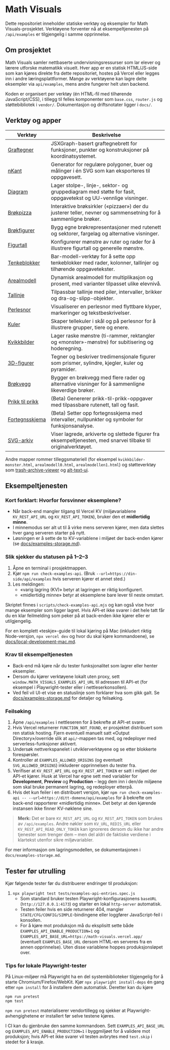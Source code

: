 # Math Visuals

Dette repositoriet inneholder statiske verktøy og eksempler for Math Visuals-prosjektet. Verktøyene forventer nå at eksempeltjenesten på `/api/examples` er tilgjengelig i samme opprinnelse.

## Om prosjektet

Math Visuals samler nettbaserte undervisningsressurser som lar elever og lærere utforske matematikk visuelt. Hver app er en statisk HTML/JS-side som kan kjøres direkte fra dette repositoriet, hostes på Vercel eller legges inn i andre læringsplattformer. Mange av verktøyene kan lagre delte eksempler via `api/examples`, mens andre fungerer helt uten backend.

Koden er organisert per verktøy (én HTML-fil med tilhørende JavaScript/CSS), i tillegg til felles komponenter som `base.css`, `router.js` og støttebibliotek i `vendor/`. Dokumentasjon og driftsnotater ligger i `docs/`.

## Verktøy og apper

| Verktøy | Beskrivelse |
| --- | --- |
| [Graftegner](graftegner.html) | JSXGraph-basert graftegnebrett for funksjoner, punkter og konstruksjoner på koordinatsystemet. |
| [nKant](nkant.html) | Generator for regulære polygoner, buer og målinger i én SVG som kan eksporteres til oppgavesett. |
| [Diagram](diagram/index.html) | Lager stolpe-, linje-, sektor- og gruppediagram med støtte for fasit, oppgavetekst og UU-vennlige visninger. |
| [Brøkpizza](brøkpizza.html) | Interaktive brøksirkler («pizzaer») der du justerer teller, nevner og sammensetning for å sammenligne brøker. |
| [Brøkfigurer](brøkfigurer.html) | Bygg egne brøkrepresentasjoner med rutenett og sektorer, fargelag og alternative visninger. |
| [Figurtall](figurtall.html) | Konfigurerer mønstre av ruter og rader for å illustrere figurtall og generelle mønstre. |
| [Tenkeblokker](tenkeblokker.html) | Bar-modell-verktøy for å sette opp tenkeblokker med rader, kolonner, tallinjer og tilhørende oppgavetekster. |
| [Arealmodell](arealmodell.html) | Dynamisk arealmodell for multiplikasjon og prosent, med varianter tilpasset ulike elevnivå. |
| [Tallinje](tallinje.html) | Tilpassbar tallinje med piler, intervaller, brikker og dra-og-slipp-objekter. |
| [Perlesnor](perlesnor.html) | Visualiserer en perlesnor med flyttbare klyper, markeringer og tekstbeskrivelser. |
| [Kuler](kuler.html) | Skaper tellekuler i skål og på perlesnor for å illustrere grupper, tiere og enere. |
| [Kvikkbilder](kvikkbilder.html) | Lager raske mønstre (ti-rammer, rektangler og «monster»-mønstre) for subitisering og hoderegning. |
| [3D-figurer](trefigurer.html) | Tegner og beskriver tredimensjonale figurer som prismer, sylindre, kjegler, kuler og pyramider. |
| [Brøkvegg](brøkvegg.html) | Bygger en brøkvegg med flere rader og alternative visninger for å sammenligne likeverdige brøker. |
| [Prikk til prikk](prikktilprikk.html) | (Beta) Genererer prikk-til-prikk-oppgaver med tilpassbare rutenett, tall og fasit. |
| [Fortegnsskjema](fortegnsskjema.html) | (Beta) Setter opp fortegnsskjema med intervaller, nullpunkter og symboler for funksjonsanalyse. |
| [SVG-arkiv](svg-arkiv.html) | Viser lagrede, arkiverte og slettede figurer fra eksempeltjenesten, med snarvei tilbake til originalverktøyet. |

Andre mapper rommer tilleggsmateriell (for eksempel `kvikkbilder-monster.html`, `arealmodell0.html`, `arealmodellen1.html`) og støtteverktøy som [trash-archive-viewer](trash-archive-viewer.js) og [alt-text-ui](alt-text-ui.js).

## Eksempeltjenesten

### Kort forklart: Hvorfor forsvinner eksemplene?

* Når back-end mangler tilgang til Vercel KV (miljøvariablene `KV_REST_API_URL` og `KV_REST_API_TOKEN`), bruker den et **midlertidig minne**.
* I minnemodus ser alt ut til å virke mens serveren kjører, men data slettes hver gang serveren starter på nytt.
* Løsningen er å sette de to KV-variablene i miljøet der back-enden kjører (se [docs/examples-storage.md](docs/examples-storage.md)).

### Slik sjekker du statusen på 1–2–3

1. Åpne en terminal i prosjektmappen.
2. Kjør `npm run check-examples-api`. (Bruk `--url=https://din-side/api/examples` hvis serveren kjører et annet sted.)
3. Les meldingen:
   * «varig lagring (KV)» betyr at lagringen er riktig konfigurert.
   * «midlertidig minne» betyr at eksemplene bare lever til neste omstart.

Skriptet finnes i `scripts/check-examples-api.mjs` og kan også vise hvor mange eksempler som ligger lagret. Hvis API-et ikke svarer i det hele tatt får du en klar feilmelding som peker på at back-enden ikke kjører eller er utilgjengelig.

For en komplett «teskje»-guide til lokal kjøring på Mac (inkludert riktig Node-versjon, `npx vercel dev` og hvor du skal kjøre kommandoene), se [docs/local-development-mac.md](docs/local-development-mac.md).

### Krav til eksempeltjenesten

* Back-end må kjøre når du tester funksjonalitet som lagrer eller henter eksempler.
* Dersom du kjører verktøyene lokalt uten proxy, sett `window.MATH_VISUALS_EXAMPLES_API_URL` til adressen til API-et (for eksempel i Playwright-tester eller i nettleserkonsollen).
* Ved feil vil UI-et vise en statuslinje som forklarer hva som gikk galt. Se [docs/examples-storage.md](docs/examples-storage.md) for detaljer og feilsøking.

### Feilsøking

1. Åpne `/api/examples` i nettleseren for å bekrefte at API-et svarer.
2. Hvis Vercel returnerer `FUNCTION_NOT_FOUND`, er prosjektet distribuert som ren statisk hosting. Fjern eventuell manuelt satt «Output Directory»/override slik at `api/`-mappen tas med, og redeployer med serverless-funksjoner aktivert.
3. Undersøk nettverkspanelet i utviklerverktøyene og se etter blokkerte forespørsler.
4. Kontroller at `EXAMPLES_ALLOWED_ORIGINS` (og eventuelt `SVG_ALLOWED_ORIGINS`) inkluderer opprinnelsen du tester fra.
5. Verifiser at `KV_REST_API_URL` og `KV_REST_API_TOKEN` er satt i miljøet der API-et kjører. Husk at Vercel har egne sett med variabler for **Development**, **Preview** og **Production** – legg dem inn i den/de miljøene som skal bruke permanent lagring, og redeployer etterpå.
6. Hvis det kun feiler i en distribuert versjon, kjør `npm run check-examples-api -- --url=https://ditt-domene/api/examples` for å bekrefte om back-end rapporterer «midlertidig minne». Det betyr at den kjørende instansen ikke finner KV-nøklene sine.

> **Merk:** Det er bare `KV_REST_API_URL` og `KV_REST_API_TOKEN` som brukes av `/api/examples`. Andre nøkler som `KV_URL`, `REDIS_URL` eller `KV_REST_API_READ_ONLY_TOKEN` kan ignoreres dersom du ikke har andre tjenester som trenger dem – men del aldri de faktiske verdiene i klartekst utenfor sikre miljøvariabler.

For mer informasjon om lagringsmodellen, se dokumentasjonen i `docs/examples-storage.md`.

## Tester før utrulling

Kjør følgende tester før du distribuerer endringer til produksjon:

1. `npx playwright test tests/examples-api-entries.spec.js`
   * Som standard bruker testen Playwright-konfigurasjonens `baseURL` (`http://127.0.0.1:4173`) og starter en lokal `http-server` automatisk.
   * Testen feiler hvis en side returnerer 404, mangler `STATE/CFG/CONFIG/SIMPLE`-bindingene eller loggfører JavaScript-feil i konsollen.
   * For å kjøre mot produksjon må du eksplisitt sette både `EXAMPLES_API_ENABLE_PRODUCTION=1` og `EXAMPLES_API_BASE_URL=https://math-visuals.vercel.app/` (eventuelt `EXAMPLES_BASE_URL` dersom HTML-en serveres fra en annen opprinnelse). Uten disse variablene hoppes produksjonsløpet over.

### Tips for lokale Playwright-tester

På Linux-miljøer må Playwright ha en del systembiblioteker tilgjengelig for å starte Chromium/Firefox/WebKit. Kjør `npx playwright install-deps` én gang etter `npm install` for å installere dem automatisk. Deretter kan du kjøre

```
npm run pretest
npm test
```

`npm run pretest` materialiserer vendortillegg og sjekker at Playwright-avhengighetene er installert før selve testene kjøres.

I CI kan du gjenbruke den samme kommandoen. Sett `EXAMPLES_API_BASE_URL` og `EXAMPLES_API_ENABLE_PRODUCTION=1` i byggmiljøet for å validere mot produksjon; hvis API-et ikke svarer vil testen avbrytes med `test.skip` i stedet for å krasje.
